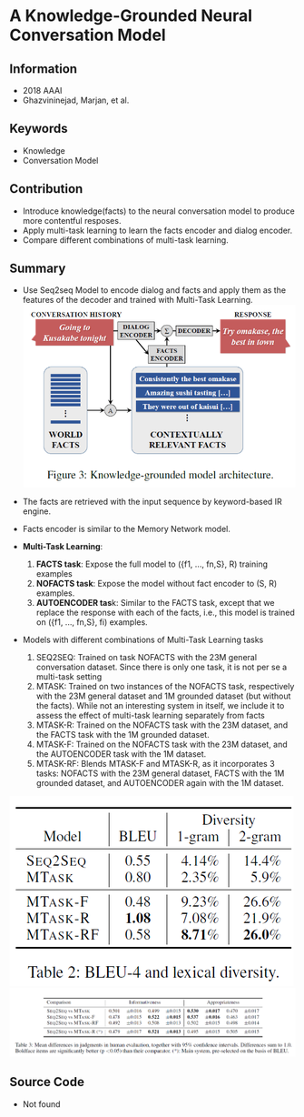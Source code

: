 # A Knowledge-Grounded Neural Conversation Model
## Information
- 2018 AAAI
- Ghazvininejad, Marjan, et al.

## Keywords
- Knowledge
- Conversation Model

## Contribution
- Introduce knowledge(facts) to the neural conversation model to produce more contentful resposes.
- Apply multi-task learning to learn the facts encoder and dialog encoder.
- Compare different combinations of multi-task learning.

## Summary
- Use Seq2seq Model to encode dialog and facts and apply them as the features of the decoder and trained with Multi-Task Learning.
![Model structure](pic/A_Knowledge-Grounded_Neural_Conversation_Model_fig1.PNG)
- The facts are retrieved with the input sequence by keyword-based IR engine.
- Facts encoder is similar to the Memory Network model.

- **Multi-Task Learning**:
	1. **FACTS task**: 
	 Expose the full model to ({f1, ..., fn,S}, R) training examples
	2. **NOFACTS task**: 
	 Expose the model without fact encoder to (S, R) examples.
	3. **AUTOENCODER tas**k: 
	 Similar to the FACTS task, except that we replace the response with each of the facts, i.e., this model is trained on ({f1, ..., fn,S}, fi) examples.

- Models with different combinations of Multi-Task Learning tasks
	1. SEQ2SEQ: 
	 Trained on task NOFACTS with the 23M general conversation dataset. Since there is only one task, it is not per se a multi-task setting
	2. MTASK: 
	 Trained on two instances of the NOFACTS task, respectively with the 23M general dataset and 1M grounded dataset (but without the facts). While not an interesting system in itself, we include it to assess the effect of multi-task learning separately from facts
	3. MTASK-R: 
	 Trained on the NOFACTS task with the 23M dataset, and the FACTS task with the 1M grounded dataset.
	4. MTASK-F:
	 Trained on the NOFACTS task with the 23M dataset, and the AUTOENCODER task with the 1M dataset.
	5. MTASK-RF:
	 Blends MTASK-F and MTASK-R, as it incorporates 3 tasks: NOFACTS with the 23M general dataset, FACTS with the 1M grounded dataset, and AUTOENCODER again with the 1M dataset.

![Results of BLEU-4 and lexical diversity](pic/A_Knowledge-Grounded_Neural_Conversation_Model_fig2.PNG)
![Results of human evaluation](pic/A_Knowledge-Grounded_Neural_Conversation_Model_fig3.PNG)

## Source Code
- Not found
